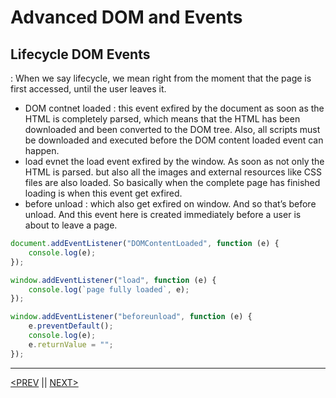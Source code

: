 # Advanced DOM and Events

## Lifecycle DOM Events

: When we say lifecycle, we mean right from the moment that the page is first accessed, until the user leaves it.

-   DOM contnet loaded : this event exfired by the document as soon as the HTML is completely parsed, which means that the HTML has been downloaded and been converted to the DOM tree. Also, all scripts must be downloaded and executed before the DOM content loaded event can happen.
-   load evnet the load event exfired by the window. As soon as not only the HTML is parsed. but also all the images and external resources like CSS files are also loaded. So basically when the complete page has finished loading is when this event get exfired.
-   before unload : which also get exfired on window. And so that’s before unload. And this event here is created immediately before a user is about to leave a page.

```jsx
document.addEventListener("DOMContentLoaded", function (e) {
	console.log(e);
});

window.addEventListener("load", function (e) {
	console.log(`page fully loaded`, e);
});

window.addEventListener("beforeunload", function (e) {
	e.preventDefault();
	console.log(e);
	e.returnValue = "";
});
```

---

[<PREV](./cjs221018.md) || [NEXT>](./cjs221020.md)
